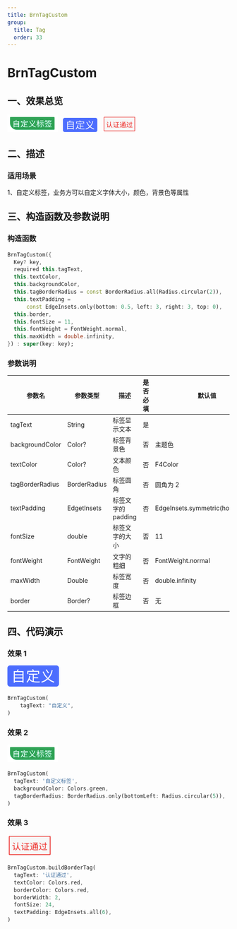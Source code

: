 ```yaml
---
title: BrnTagCustom
group:
  title: Tag
  order: 33
---
```


# BrnTagCustom

## 一、效果总览

![](./img/BrnTagCustomDemo2.png)&nbsp;&nbsp;
<img src="./img/BrnTagCustomDemo1.png" style="zoom:67%;" />&nbsp;&nbsp;
<img src="./img/BrnTagCustomDemo3.png" style="zoom:50%;" />

## 二、描述

### 适用场景

1、自定义标签，业务方可以自定义字体大小，颜色，背景色等属性

## 三、构造函数及参数说明

### 构造函数

```dart
BrnTagCustom({
  Key? key,
  required this.tagText,
  this.textColor,
  this.backgroundColor,
  this.tagBorderRadius = const BorderRadius.all(Radius.circular(2)),
  this.textPadding =
      const EdgeInsets.only(bottom: 0.5, left: 3, right: 3, top: 0),
  this.border,
  this.fontSize = 11,
  this.fontWeight = FontWeight.normal,
  this.maxWidth = double.infinity,
}) : super(key: key);
```

### 参数说明

| **参数名**      | **参数类型** | **描述**           | **是否必填** | **默认值**                         |
| --------------- | ------------ | ------------------ | ------------ | ---------------------------------- |
| tagText         | String       | 标签显示文本       | 是           |                                    |
| backgroundColor | Color?       | 标签背景色         | 否           | 主题色                             |
| textColor       | Color?       | 文本颜色           | 否           | F4Color                            |
| tagBorderRadius | BorderRadius | 标签圆角           | 否           | 圆角为 2                           |
| textPadding     | EdgetInsets  | 标签文字的 padding | 否           | EdgeInsets.symmetric(horizontal:2) |
| fontSize        | double       | 标签文字的大小     | 否           | 11                                 |
| fontWeight      | FontWeight   | 文字的粗细         | 否           | FontWeight.normal                  |
| maxWidth        | Double       | 标签宽度           | 否           | double.infinity                    |
| border          | Border?      | 标签边框           | 否           | 无                                 |

## 四、代码演示

### 效果 1

![](./img/BrnTagCustomDemo1.png)

```dart
BrnTagCustom(
    tagText: "自定义",
)
```

### 效果 2

![](./img/BrnTagCustomDemo2.png)

```dart
BrnTagCustom(
  tagText: '自定义标签',
  backgroundColor: Colors.green,
  tagBorderRadius: BorderRadius.only(bottomLeft: Radius.circular(5)),
)
```

### 效果 3

<img src="./img/BrnTagCustomDemo3.png" style="zoom:67%;" />

```dart
BrnTagCustom.buildBorderTag(
  tagText: '认证通过',
  textColor: Colors.red,
  borderColor: Colors.red,
  borderWidth: 2,
  fontSize: 24,
  textPadding: EdgeInsets.all(6),
)
```
